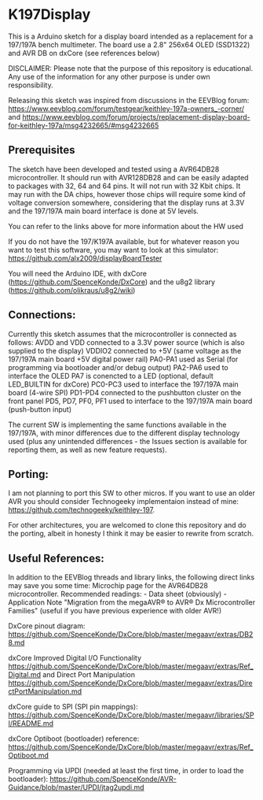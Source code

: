 # K197Display
This is a Arduino sketch for a display board intended as a replacement for a 197/197A bench multimeter. The board use a 2.8" 256x64 OLED (SSD1322) and AVR DB on dxCore (see references below) 

DISCLAIMER: Please note that the purpose of this repository is educational. Any use of the information for any other purpose is under own responsibility.

Releasing this sketch was inspired from discussions in the EEVBlog forum: 
https://www.eevblog.com/forum/testgear/keithley-197a-owners_-corner/
and
https://www.eevblog.com/forum/projects/replacement-display-board-for-keithley-197a/msg4232665/#msg4232665 

Prerequisites
-------------
The sketch have been developed and tested using a AVR64DB28 microcontroller. It should run with AVR128DB28 and can be easily adapted to packages with 32, 64 and 64 pins. It will not run with 32 Kbit chips. It may run with the DA chips, however those chips will require some kind of voltage conversion somewhere, considering that the display runs at 3.3V and the 197/197A main board interface is done at 5V levels.

You can refer to the links above for more information about the HW used

If you do not have the 197/K197A available, but for whatever reason you want to test this software, you may want to look at this simulator: https://github.com/alx2009/displayBoardTester

You will need the Arduino IDE, with dxCore (https://github.com/SpenceKonde/DxCore) and the u8g2 library (https://github.com/olikraus/u8g2/wiki)

Connections:
------------
Currently this sketch assumes that the microcontroller is connected as follows:
AVDD and VDD connected to a 3.3V power source (which is also supplied to the display)
VDDIO2 connected to +5V (same voltage as the 197/197A main board +5V digital power rail)
PA0-PA1 used as Serial (for programming via bootloader and/or debug output)
PA2-PA6 used to interface the OLED
PA7 is conencted to a LED (optional, default LED_BUILTIN for dxCore) 
PC0-PC3 used to interface the 197/197A main board (4-wire SPI)
PD1-PD4 connected to the pushbutton cluster on the front panel
PD5, PD7, PF0, PF1 used to interface to the 197/197A main board (push-button input)

The current SW is implementing the same functions available in the 197/197A, with minor differences due to the different display technology used (plus any unintended differences - the Issues section is available for reporting them, as well as new feature requests). 

Porting:
-------
I am not planning to port this SW to other micros. If you want to use an older AVR you should consider Technogeeky implementaion instead of mine: https://github.com/technogeeky/keithley-197. 

For other architectures, you are welcomed to clone this repository and do the porting, albeit in honesty I think it may be easier to rewrite from scratch. 

Useful References:
------------------
In addition to the EEVBlog threads and library links, the following direct links may save you some time:
Microchip page for the AVR64DB28 microcontroller. 
  Recommended readings:
     - Data sheet (obviously)
     - Application Note "Migration from the megaAVR® to AVR® Dx Microcontroller Families" (useful if you have previous experience with older AVR!)
  
DxCore pinout diagram: https://github.com/SpenceKonde/DxCore/blob/master/megaavr/extras/DB28.md

dxCore Improved Digital I/O Functionality https://github.com/SpenceKonde/DxCore/blob/master/megaavr/extras/Ref_Digital.md and 
Direct Port Manipulation https://github.com/SpenceKonde/DxCore/blob/master/megaavr/extras/DirectPortManipulation.md

dxCore guide to SPI (SPI pin mappings): https://github.com/SpenceKonde/DxCore/blob/master/megaavr/libraries/SPI/README.md

dxCore Optiboot (bootloader) reference: https://github.com/SpenceKonde/DxCore/blob/master/megaavr/extras/Ref_Optiboot.md

Programming via UPDI (needed at least the first time, in order to load the bootloader): https://github.com/SpenceKonde/AVR-Guidance/blob/master/UPDI/jtag2updi.md
